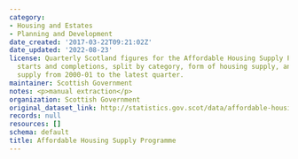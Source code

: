```yaml
---
category:
- Housing and Estates
- Planning and Development
date_created: '2017-03-22T09:21:02Z'
date_updated: '2022-08-23'
license: Quarterly Scotland figures for the Affordable Housing Supply Programme approvals,
  starts and completions, split by category, form of housing supply, and type of housing
  supply from 2000-01 to the latest quarter.
maintainer: Scottish Government
notes: <p>manual extraction</p>
organization: Scottish Government
original_dataset_link: http://statistics.gov.scot/data/affordable-housing-supply-programme
records: null
resources: []
schema: default
title: Affordable Housing Supply Programme
---
```

